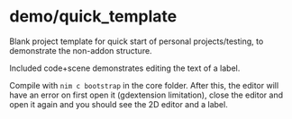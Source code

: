 # demo/quick_template

Blank project template for quick start of personal projects/testing, to demonstrate the non-addon structure.

Included code+scene demonstrates editing the text of a label. 

Compile with `nim c bootstrap` in the core folder. After this, the editor will have an error on first open it (gdextension limitation), close the editor and open it again and you should see the 2D editor and a label.
